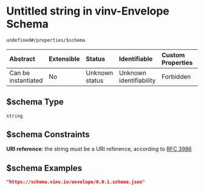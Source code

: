 # Untitled string in vinv-Envelope Schema

```txt
undefined#/properties/$schema
```



| Abstract            | Extensible | Status         | Identifiable            | Custom Properties | Additional Properties | Access Restrictions | Defined In                                                                                                              |
| :------------------ | :--------- | :------------- | :---------------------- | :---------------- | :-------------------- | :------------------ | :---------------------------------------------------------------------------------------------------------------------- |
| Can be instantiated | No         | Unknown status | Unknown identifiability | Forbidden         | Allowed               | none                | [dereferenced.doc.json\*](../../../../../vinv-schemas/vinv-tree/out/0.0.1/dereferenced.doc.json "open original schema") |

## $schema Type

`string`

## $schema Constraints

**URI reference**: the string must be a URI reference, according to [RFC 3986](https://tools.ietf.org/html/rfc3986 "check the specification")

## $schema Examples

```json
"https://schema.vinv.io/envelope/0.0.1.schema.json"
```
